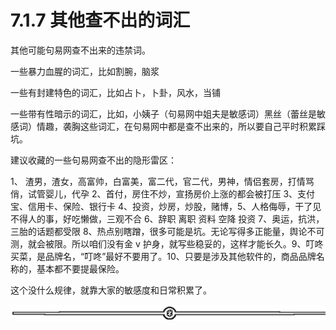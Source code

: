 # 7.1.7 其他查不出的词汇

其他可能句易网查不出来的违禁词。

一些暴力血腥的词汇，比如割腕，脑浆

一些有封建特色的词汇，比如占卜，卜卦，风水，当铺

一些带有性暗示的词汇，比如，小姨子（句易网中姐夫是敏感词）黑丝（蕾丝是敏感词）情趣，袭胸这些词汇，在句易网中都是查不出来的，所以要自己平时积累踩坑。

建议收藏的一些句易网查不出的隐形雷区：

1、 渣男，渣女，高富帅，白富美，富二代，官二代，男神，情侣套房，打情骂俏，试管婴儿，代孕 2、首付，房住不炒，宣扬房价上涨的都会被打压 3、支付宝、信用卡、保险、银行卡 4、投资，炒房，炒股，赌博，5、人格侮辱，干了见不得人的事，好吃懒做，三观不合 6、辞职 离职 资料 空降 投资 7、奥运，抗洪，三胎的话题都受限 8、热点别瞎蹭，很多可能是坑。无论写得多正能量，舆论不可测，就会被限。所以咱们没有金 v 护身，就写些稳妥的，这样才能长久。9、叮咚买菜，是品牌名，“叮咚”最好不要用了。10、只要是涉及其他软件的，商品品牌名称的，基本都不要提最保险。

这个没什么规律，就靠大家的敏感度和日常积累了。

![](img/8b0e87a2ce7d8ff1721b0a38153bb153.png)